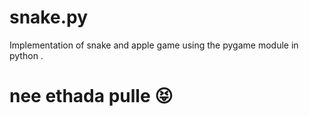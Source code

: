 # snake.py
Implementation of snake and apple game using the pygame module in python .
# nee ethada pulle 😝
